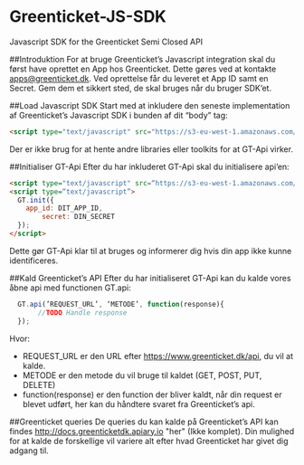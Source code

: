 Greenticket-JS-SDK
==================

Javascript SDK for the Greenticket Semi Closed API

##Introduktion
For at bruge Greenticket’s Javascript integration skal du først have oprettet en App hos Greenticket. Dette gøres ved at kontakte apps@greenticket.dk.
Ved oprettelse får du leveret et App ID samt en Secret. Gem dem et sikkert sted, de skal bruges når du bruger SDK’et.

##Load Javascript SDK
Start med at inkludere den seneste implementation af Greenticket’s Javascript SDK i bunden af dit “body” tag:

```HTML
<script type="text/javascript" src="https://s3-eu-west-1.amazonaws.com/greenticket-dk/code/js/GT-Api-latest.min.js"></script>
```
Der er ikke brug for at hente andre libraries eller toolkits for at GT-Api virker.

##Initialiser GT-Api
Efter du har inkluderet GT-Api skal du initialisere api’en:
```HTML
<script type="text/javascript" src=“https://s3-eu-west-1.amazonaws.com/greenticket-dk/code/js/GT-Api-latest.min.js"></script>
<script type=“text/javascript”>
  GT.init({
    app_id: DIT_APP_ID,
		secret: DIN_SECRET
  });
</script>
```

Dette gør GT-Api klar til at bruges og informerer dig hvis din app ikke kunne identificeres.

##Kald Greenticket’s API
Efter du har initialiseret GT-Api kan du kalde vores åbne api med functionen GT.api:

```Javascript
  GT.api(’REQUEST_URL’, ‘METODE’, function(response){
	   //TODO Handle response
  });
```

Hvor:

* REQUEST_URL er den URL efter https://www.greenticket.dk/api, du vil at kalde.
* METODE er den metode du vil bruge til kaldet (GET, POST, PUT, DELETE)
* function(response) er den function der bliver kaldt, når din request er blevet udført, her kan du håndtere svaret fra Greenticket’s api.

##Greenticket queries
De queries du kan kalde på Greenticket’s API kan findes http://docs.greenticketdk.apiary.io "her" (Ikke komplet). Din mulighed for at kalde de forskellige vil variere alt efter hvad Greenticket har givet dig adgang til.
